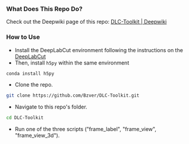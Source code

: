 ### What Does This Repo Do?

Check out the Deepwiki page of this repo:
[DLC-Toolkit | Deepwiki](https://deepwiki.com/Bzver/DLC-Toolkit/1-overview)


### How to Use

- Install the DeepLabCut environment following the instructions on the [DeepLabCut](https://github.com/DeepLabCut/DeepLabCut)
- Then, install `h5py` within the same environment
```bash
conda install h5py
```
- Clone the repo.
```bash
git clone https://github.com/Bzver/DLC-Toolkit.git
```
- Navigate to this repo's folder.
```bash
cd DLC-Toolkit
```
- Run one of the three scripts ("frame_label", "frame_view", "frame_view_3d").
